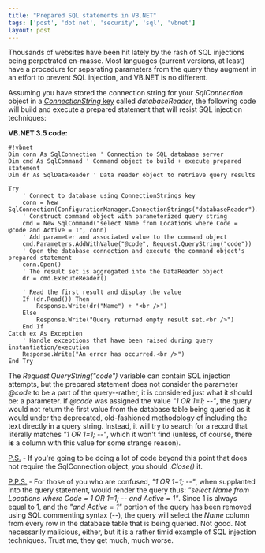 ```yaml
---
title: "Prepared SQL statements in VB.NET"
tags: ['post', 'dot net', 'security', 'sql', 'vbnet']
layout: post
---
```


Thousands of websites have been hit lately by the rash of SQL injections
being perpetrated en-masse. Most languages (current versions, at least)
have a procedure for separating parameters from the query they augment
in an effort to prevent SQL injection, and VB.NET is no
different.<!--more-->

Assuming you have stored the connection string for your *SqlConnection*
object in a [*ConnectionString*
key](/2008/07/using-the-connectionstrings-element-in-asp-net-web-config/)
called *databaseReader*, the following code will build and execute a
prepared statement that will resist SQL injection techniques:

**VB.NET 3.5 code:**

    #!vbnet
    Dim conn As SqlConnection ' Connection to SQL database server
    Dim cmd As SqlCommand ' Command object to build + execute prepared statement
    Dim dr As SqlDataReader ' Data reader object to retrieve query results

    Try
        ' Connect to database using ConnectionStrings key
        conn = New SqlConnection(ConfigurationManager.ConnectionStrings("databaseReader").ConnectionString)
        ' Construct command object with parameterized query string
        cmd = New SqlCommand("select Name from Locations where Code = @code and Active = 1", conn)
        ' Add parameter and associated value to the command object
        cmd.Parameters.AddWithValue("@code", Request.QueryString("code"))
        ' Open the database connection and execute the command object's prepared statement
        conn.Open()
        ' The result set is aggregated into the DataReader object
        dr = cmd.ExecuteReader()

        ' Read the first result and display the value
        If (dr.Read()) Then
            Response.Write(dr("Name") + "<br />")
        Else
            Response.Write("Query returned empty result set.<br />")
        End If
    Catch ex As Exception
        ' Handle exceptions that have been raised during query instantiation/execution
        Response.Write("An error has occurred.<br />")
    End Try

The *Request.QueryString("code")*
variable can contain SQL injection attempts, but the prepared statement
does not consider the parameter *@code* to be a part of the
query--rather, it is considered just what it should be: a parameter. If
*@code* was assigned the value *"1 OR 1=1; --"*, the query would not
return the first value from the database table being queried as it would
under the deprecated, old-fashioned methodology of including the text
directly in a query string. Instead, it will try to search for a record
that literally matches *"1 OR 1=1; --"*, which it won't find (unless, of
course, there **is** a column with this value for some strange reason).

<u>P.S.</u> - If you're going
to be doing a lot of code beyond this point that does not require the
SqlConnection object, you should *.Close()* it.

<u>P.P.S.</u> - For those of
you who are confused, *"1 OR 1=1; --"*, when supplanted into the query
statement, would render the query thus: *"select Name from Locations
where Code = 1 OR 1=1; -- and Active = 1"*. Since 1 is always equal to
1, and the *"and Active = 1"* portion of the query has been removed
using SQL commenting syntax (--), the query will select the *Name*
column from every row in the database table that is being queried. Not
good. Not necessarily malicious, either, but it is a rather timid
example of SQL injection techniques. Trust me, they get much, much
worse.
